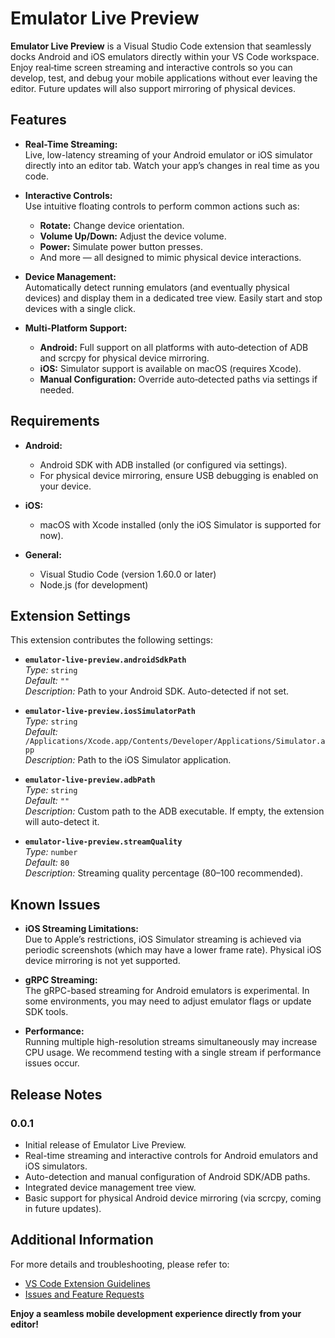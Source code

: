 # Emulator Live Preview

**Emulator Live Preview** is a Visual Studio Code extension that seamlessly docks Android and iOS emulators directly within your VS Code workspace. Enjoy real‑time screen streaming and interactive controls so you can develop, test, and debug your mobile applications without ever leaving the editor. Future updates will also support mirroring of physical devices.

## Features

- **Real-Time Streaming:**  
  Live, low-latency streaming of your Android emulator or iOS simulator directly into an editor tab. Watch your app’s changes in real time as you code.

- **Interactive Controls:**  
  Use intuitive floating controls to perform common actions such as:

  - **Rotate:** Change device orientation.
  - **Volume Up/Down:** Adjust the device volume.
  - **Power:** Simulate power button presses.
  - And more — all designed to mimic physical device interactions.

- **Device Management:**  
  Automatically detect running emulators (and eventually physical devices) and display them in a dedicated tree view. Easily start and stop devices with a single click.

- **Multi-Platform Support:**
  - **Android:** Full support on all platforms with auto‑detection of ADB and scrcpy for physical device mirroring.
  - **iOS:** Simulator support is available on macOS (requires Xcode).
  - **Manual Configuration:** Override auto‑detected paths via settings if needed.

## Requirements

- **Android:**

  - Android SDK with ADB installed (or configured via settings).
  - For physical device mirroring, ensure USB debugging is enabled on your device.

- **iOS:**

  - macOS with Xcode installed (only the iOS Simulator is supported for now).

- **General:**
  - Visual Studio Code (version 1.60.0 or later)
  - Node.js (for development)

## Extension Settings

This extension contributes the following settings:

- **`emulator-live-preview.androidSdkPath`**  
  _Type:_ `string`  
  _Default:_ `""`  
  _Description:_ Path to your Android SDK. Auto-detected if not set.

- **`emulator-live-preview.iosSimulatorPath`**  
  _Type:_ `string`  
  _Default:_ `/Applications/Xcode.app/Contents/Developer/Applications/Simulator.app`  
  _Description:_ Path to the iOS Simulator application.

- **`emulator-live-preview.adbPath`**  
  _Type:_ `string`  
  _Default:_ `""`  
  _Description:_ Custom path to the ADB executable. If empty, the extension will auto-detect it.

- **`emulator-live-preview.streamQuality`**  
  _Type:_ `number`  
  _Default:_ `80`  
  _Description:_ Streaming quality percentage (80–100 recommended).

## Known Issues

- **iOS Streaming Limitations:**  
  Due to Apple’s restrictions, iOS Simulator streaming is achieved via periodic screenshots (which may have a lower frame rate). Physical iOS device mirroring is not yet supported.

- **gRPC Streaming:**  
  The gRPC-based streaming for Android emulators is experimental. In some environments, you may need to adjust emulator flags or update SDK tools.

- **Performance:**  
  Running multiple high-resolution streams simultaneously may increase CPU usage. We recommend testing with a single stream if performance issues occur.

## Release Notes

### 0.0.1

- Initial release of Emulator Live Preview.
- Real-time streaming and interactive controls for Android emulators and iOS simulators.
- Auto-detection and manual configuration of Android SDK/ADB paths.
- Integrated device management tree view.
- Basic support for physical Android device mirroring (via scrcpy, coming in future updates).

## Additional Information

For more details and troubleshooting, please refer to:

- [VS Code Extension Guidelines](https://code.visualstudio.com/api/references/extension-guidelines)
- [Issues and Feature Requests](https://github.com/mimshak/emulator-live-preview/issues)

**Enjoy a seamless mobile development experience directly from your editor!**
